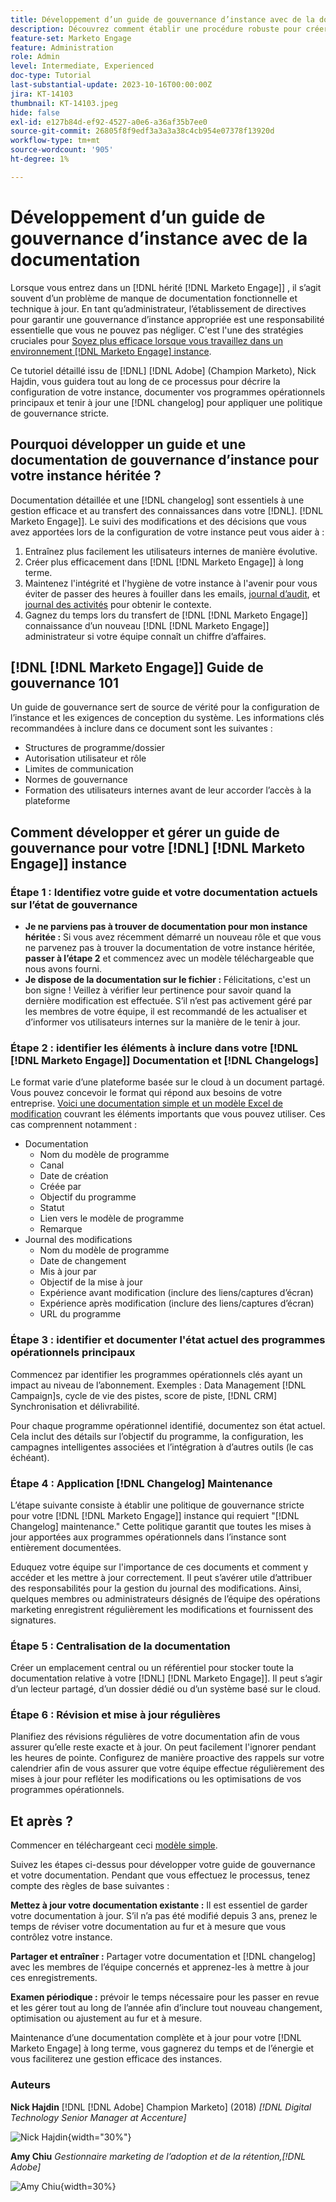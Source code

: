 ```yaml
---
title: Développement d’un guide de gouvernance d’instance avec de la documentation
description: Découvrez comment établir une procédure robuste pour créer et gérer de la documentation et des modifications pour votre [!DNL Marketo Engage] instance. Cela permet non seulement de gagner du temps pour le partage des connaissances de votre équipe, mais également d’améliorer la santé et l’efficacité de votre instance.
feature-set: Marketo Engage
feature: Administration
role: Admin
level: Intermediate, Experienced
doc-type: Tutorial
last-substantial-update: 2023-10-16T00:00:00Z
jira: KT-14103
thumbnail: KT-14103.jpeg
hide: false
exl-id: e127b84d-ef92-4527-a0e6-a36af35b7ee0
source-git-commit: 26805f8f9edf3a3a3a38c4cb954e07378f13920d
workflow-type: tm+mt
source-wordcount: '905'
ht-degree: 1%

---
```


# Développement d’un guide de gouvernance d’instance avec de la documentation

Lorsque vous entrez dans un [!DNL hérité [!DNL Marketo Engage]] , il s’agit souvent d’un problème de manque de documentation fonctionnelle et technique à jour. En tant qu’administrateur, l’établissement de directives pour garantir une gouvernance d’instance appropriée est une responsabilité essentielle que vous ne pouvez pas négliger. C&#39;est l&#39;une des stratégies cruciales pour [Soyez plus efficace lorsque vous travaillez dans un environnement [!DNL Marketo Engage] instance](https://nation.marketo.com/t5/champion-program-blogs/3-tips-to-increase-your-efficiency-in-an-inherited-instance/ba-p/247582).

Ce tutoriel détaillé issu de [!DNL] [!DNL Adobe] (Champion Marketo), Nick Hajdin, vous guidera tout au long de ce processus pour décrire la configuration de votre instance, documenter vos programmes opérationnels principaux et tenir à jour une [!DNL changelog] pour appliquer une politique de gouvernance stricte.

## Pourquoi développer un guide et une documentation de gouvernance d’instance pour votre instance héritée ?

Documentation détaillée et une [!DNL changelog] sont essentiels à une gestion efficace et au transfert des connaissances dans votre [!DNL]. [!DNL Marketo Engage]]. Le suivi des modifications et des décisions que vous avez apportées lors de la configuration de votre instance peut vous aider à :

1. Entraînez plus facilement les utilisateurs internes de manière évolutive.
2. Créer plus efficacement dans [!DNL [!DNL Marketo Engage]] à long terme.
3. Maintenez l&#39;intégrité et l&#39;hygiène de votre instance à l&#39;avenir pour vous éviter de passer des heures à fouiller dans les emails, [journal d’audit](https://experienceleague.adobe.com/docs/marketo/using/product-docs/administration/audit-trail/audit-trail-overview.html), et [journal des activités](https://experienceleague.adobe.com/docs/marketo/using/product-docs/core-marketo-concepts/smart-lists-and-static-lists/managing-people-in-smart-lists/locate-the-activity-log-for-a-person.html) pour obtenir le contexte.
4. Gagnez du temps lors du transfert de [!DNL [!DNL Marketo Engage]] connaissance d’un nouveau [!DNL [!DNL Marketo Engage]] administrateur si votre équipe connaît un chiffre d’affaires.

## [!DNL [!DNL Marketo Engage]] Guide de gouvernance 101

Un guide de gouvernance sert de source de vérité pour la configuration de l’instance et les exigences de conception du système. Les informations clés recommandées à inclure dans ce document sont les suivantes :

* Structures de programme/dossier
* Autorisation utilisateur et rôle
* Limites de communication
* Normes de gouvernance
* Formation des utilisateurs internes avant de leur accorder l’accès à la plateforme

## Comment développer et gérer un guide de gouvernance pour votre [!DNL] [!DNL Marketo Engage]] instance

### Étape 1 : Identifiez votre guide et votre documentation actuels sur l’état de gouvernance

* **Je ne parviens pas à trouver de documentation pour mon instance héritée :** Si vous avez récemment démarré un nouveau rôle et que vous ne parvenez pas à trouver la documentation de votre instance héritée, **passer à l’étape 2** et commencez avec un modèle téléchargeable que nous avons fourni.
* **Je dispose de la documentation sur le fichier :** Félicitations, c&#39;est un bon signe ! Veillez à vérifier leur pertinence pour savoir quand la dernière modification est effectuée. S’il n’est pas activement géré par les membres de votre équipe, il est recommandé de les actualiser et d’informer vos utilisateurs internes sur la manière de le tenir à jour.

### Étape 2 : identifier les éléments à inclure dans votre [!DNL [!DNL Marketo Engage]] Documentation et [!DNL Changelogs]

Le format varie d’une plateforme basée sur le cloud à un document partagé. Vous pouvez concevoir le format qui répond aux besoins de votre entreprise. [Voici une documentation simple et un modèle Excel de modification](/help/marketo-tutorial-inherited-instance/_assets/downloads/Adobe_Marketo_Engage_Inherited_Instance_Documentation-Changlog.xlsx) couvrant les éléments importants que vous pouvez utiliser. Ces cas comprennent notamment :

* Documentation
   * Nom du modèle de programme
   * Canal
   * Date de création
   * Créée par
   * Objectif du programme
   * Statut
   * Lien vers le modèle de programme
   * Remarque
* Journal des modifications
   * Nom du modèle de programme
   * Date de changement
   * Mis à jour par
   * Objectif de la mise à jour
   * Expérience avant modification (inclure des liens/captures d’écran)
   * Expérience après modification (inclure des liens/captures d’écran)
   * URL du programme

### Étape 3 : identifier et documenter l&#39;état actuel des programmes opérationnels principaux

Commencez par identifier les programmes opérationnels clés ayant un impact au niveau de l’abonnement. Exemples : Data Management [!DNL Campaign]s, cycle de vie des pistes, score de piste, [!DNL CRM] Synchronisation et délivrabilité.

Pour chaque programme opérationnel identifié, documentez son état actuel. Cela inclut des détails sur l’objectif du programme, la configuration, les campagnes intelligentes associées et l’intégration à d’autres outils (le cas échéant).

### Étape 4 : Application [!DNL Changelog] Maintenance

L’étape suivante consiste à établir une politique de gouvernance stricte pour votre [!DNL [!DNL Marketo Engage]] instance qui requiert &quot;[!DNL Changelog] maintenance.&quot; Cette politique garantit que toutes les mises à jour apportées aux programmes opérationnels dans l’instance sont entièrement documentées.

Eduquez votre équipe sur l&#39;importance de ces documents et comment y accéder et les mettre à jour correctement. Il peut s’avérer utile d’attribuer des responsabilités pour la gestion du journal des modifications. Ainsi, quelques membres ou administrateurs désignés de l’équipe des opérations marketing enregistrent régulièrement les modifications et fournissent des signatures.

### Étape 5 : Centralisation de la documentation

Créer un emplacement central ou un référentiel pour stocker toute la documentation relative à votre [!DNL] [!DNL Marketo Engage]]. Il peut s’agir d’un lecteur partagé, d’un dossier dédié ou d’un système basé sur le cloud.

### Étape 6 : Révision et mise à jour régulières

Planifiez des révisions régulières de votre documentation afin de vous assurer qu’elle reste exacte et à jour. On peut facilement l&#39;ignorer pendant les heures de pointe. Configurez de manière proactive des rappels sur votre calendrier afin de vous assurer que votre équipe effectue régulièrement des mises à jour pour refléter les modifications ou les optimisations de vos programmes opérationnels.

## Et après ?

Commencer en téléchargeant ceci [modèle simple](/help/marketo-tutorial-inherited-instance/_assets/downloads/Adobe_Marketo_Engage_Inherited_Instance_Documentation-Changlog.xlsx).

Suivez les étapes ci-dessus pour développer votre guide de gouvernance et votre documentation. Pendant que vous effectuez le processus, tenez compte des règles de base suivantes :

**Mettez à jour votre documentation existante :**
Il est essentiel de garder votre documentation à jour. S’il n’a pas été modifié depuis 3 ans, prenez le temps de réviser votre documentation au fur et à mesure que vous contrôlez votre instance.

**Partager et entraîner :**
Partager votre documentation et [!DNL changelog] avec les membres de l’équipe concernés et apprenez-les à mettre à jour ces enregistrements.

**Examen périodique :** prévoir le temps nécessaire pour les passer en revue et les gérer tout au long de l’année afin d’inclure tout nouveau changement, optimisation ou ajustement au fur et à mesure.

Maintenance d’une documentation complète et à jour pour votre [!DNL Marketo Engage] à long terme, vous gagnerez du temps et de l’énergie et vous faciliterez une gestion efficace des instances.

### Auteurs

**Nick Hajdin**
[!DNL [!DNL Adobe] Champion Marketo] (2018)
*[!DNL Digital Technology Senior Manager at Accenture]*

![Nick Hajdin](/help/marketo-tutorial-inherited-instance/_assets/authors/Customer_Author_Nicholas_Hajdin.png){width="30%"}

**Amy Chiu**
*Gestionnaire marketing de l’adoption et de la rétention,[!DNL Adobe]*

![Amy Chiu](/help/marketo-tutorial-inherited-instance/_assets/authors/Adobe_Author_Amy_Chiu.png){width=30%}
